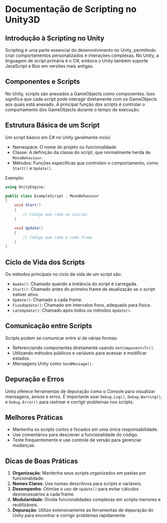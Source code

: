
# Documentação de Scripting no Unity3D

## Introdução à Scripting no Unity

Scripting é uma parte essencial do desenvolvimento no Unity, permitindo criar comportamentos personalizados e interações complexas. No Unity, a linguagem de script primária é o C#, embora o Unity também suporte JavaScript e Boo em versões mais antigas.

## Componentes e Scripts

No Unity, scripts são anexados a GameObjects como componentes. Isso significa que cada script pode interagir diretamente com os GameObjects aos quais está anexado. A principal função dos scripts é controlar o comportamento dos GameObjects durante o tempo de execução.

## Estrutura Básica de um Script

Um script básico em C# no Unity geralmente inclui:

- Namespace: O nome do projeto ou funcionalidade.
- Classe: A definição da classe do script, que normalmente herda de `MonoBehaviour`.
- Métodos: Funções específicas que controlam o comportamento, como `Start()` e `Update()`.

Exemplo:
```csharp
using UnityEngine;

public class ExampleScript : MonoBehaviour
{
    void Start()
    {
        // Código que roda ao iniciar
    }

    void Update()
    {
        // Código que roda a cada frame
    }
}
```

## Ciclo de Vida dos Scripts

Os métodos principais no ciclo de vida de um script são:

- `Awake()`: Chamado quando a instância do script é carregada.
- `Start()`: Chamado antes do primeiro frame de atualização se o script estiver ativo.
- `Update()`: Chamado a cada frame.
- `FixedUpdate()`: Chamado em intervalos fixos, adequado para física.
- `LateUpdate()`: Chamado após todos os métodos `Update()`.

## Comunicação entre Scripts

Scripts podem se comunicar entre si de várias formas:

- Referenciando componentes diretamente usando `GetComponent<T>()`.
- Utilizando métodos públicos e variáveis para acessar e modificar estados.
- Mensagens Unity como `SendMessage()`.

## Depuração e Erros

Unity oferece ferramentas de depuração como o Console para visualizar mensagens, avisos e erros. É importante usar `Debug.Log()`, `Debug.Warning()`, e `Debug.Error()` para rastrear e corrigir problemas nos scripts.

## Melhores Práticas

- Mantenha os scripts curtos e focados em uma única responsabilidade.
- Use comentários para descrever a funcionalidade do código.
- Teste frequentemente e use controle de versão para gerenciar mudanças.

## Dicas de Boas Práticas

1. **Organização**: Mantenha seus scripts organizados em pastas por funcionalidade.
2. **Nomes Claros**: Use nomes descritivos para scripts e variáveis.
3. **Desempenho**: Otimize o uso de `Update()` para evitar cálculos desnecessários a cada frame.
4. **Modularidade**: Divida funcionalidades complexas em scripts menores e reutilizáveis.
5. **Depuração**: Utilize extensivamente as ferramentas de depuração do Unity para encontrar e corrigir problemas rapidamente.
